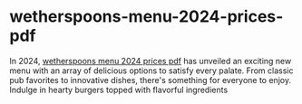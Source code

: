 # wetherspoons-menu-2024-prices-pdf
 In 2024, [wetherspoons menu 2024 prices pdf](https://wetherspoonsmenu.co.uk/) has unveiled an exciting new menu with an array of delicious options to satisfy every palate. From classic pub favorites to innovative dishes, there's something for everyone to enjoy. Indulge in hearty burgers topped with flavorful ingredients
